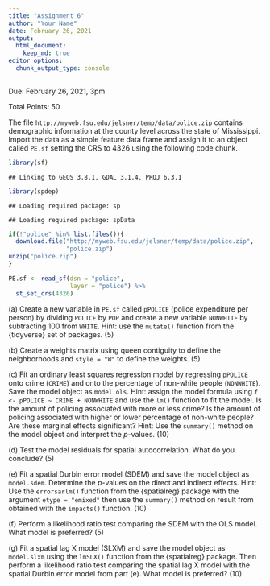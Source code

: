 ```yaml
---
title: "Assignment 6"
author: "Your Name"
date: February 26, 2021
output: 
  html_document:
    keep_md: true
editor_options: 
  chunk_output_type: console
---
```


Due: February 26, 2021, 3pm

Total Points: 50

The file `http://myweb.fsu.edu/jelsner/temp/data/police.zip` contains demographic information at the county level across the state of Mississippi. Import the data as a simple feature data frame and assign it to an object called `PE.sf` setting the CRS to 4326 using the following code chunk.

```r
library(sf)
```

```
## Linking to GEOS 3.8.1, GDAL 3.1.4, PROJ 6.3.1
```

```r
library(spdep)
```

```
## Loading required package: sp
```

```
## Loading required package: spData
```

```r
if(!"police" %in% list.files()){
  download.file("http://myweb.fsu.edu/jelsner/temp/data/police.zip",
                "police.zip")
unzip("police.zip")
}

PE.sf <- read_sf(dsn = "police", 
                 layer = "police") %>%
  st_set_crs(4326)
```

(a) Create a new variable in `PE.sf` called `pPOLICE` (police expenditure per person) by dividing `POLICE` by `POP` and create a new variable `NONWHITE` by subtracting 100 from `WHITE`. Hint: use the `mutate()` function from the {tidyverse} set of packages. (5)

(b) Create a weights matrix using queen contiguity to define the neighborhoods and `style = "W"` to define the weights. (5)

(c) Fit an ordinary least squares regression model by regressing `pPOLICE` onto crime (`CRIME`) and onto the percentage of non-white people (`NONWHITE`). Save the model object as `model.ols`. Hint: assign the model formula using  `f <- pPOLICE ~ CRIME + NONWHITE` and use the `lm()` function to fit the model. Is the amount of policing associated with more or less crime? Is the amount of policing associated with higher or lower percentage of non-white people? Are these marginal effects significant? Hint: Use the `summary()` method on the model object and interpret the $p$-values. (10)

(d) Test the model residuals for spatial autocorrelation. What do you conclude? (5)

(e) Fit a spatial Durbin error model (SDEM) and save the model object as `model.sdem`.  Determine the $p$-values on the direct and indirect effects. Hint: Use the `errorsarlm()` function from the {spatialreg} package with the argument `etype = "emixed"` then use the `summary()` method on result from obtained with the `impacts()` function. (10)

(f) Perform a likelihood ratio test comparing the SDEM with the OLS model. What model is preferred? (5)

(g) Fit a spatial lag X model (SLXM) and save the model object as `model.slxm` using the `lmSLX()` function from the {spatialreg} package. Then perform a likelihood ratio test comparing the spatial lag X model with the spatial Durbin error model from part (e). What model is preferred? (10)
